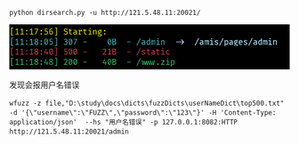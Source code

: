 `python dirsearch.py -u http://121.5.48.11:20021/`

![image-20230501112739836](wp.assets/image-20230501112739836.png)

发现会报用户名错误

`wfuzz -z file,"D:\study\docs\dicts\fuzzDicts\userNameDict\top500.txt" -d '{\"username\":\"FUZZ\",\"password\":\"123\"}' -H 'Content-Type: application/json'  --hs "用户名错误" -p 127.0.0.1:8082:HTTP http://121.5.48.11:20021/admin`